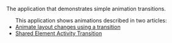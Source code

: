 The application that demonstrates simple animation transitions.

<ul>This application shows animations described in two articles:

<li><a href="https://developer.android.com/training/transitions/">Animate layout changes using a transition</a></li>

<li><a href="https://guides.codepath.com/android/shared-element-activity-transition">Shared Element Activity Transition</a></li>

</ul>
